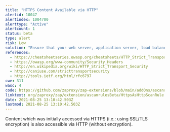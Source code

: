 ```yaml
---
title: "HTTPS Content Available via HTTP"
alertid: 10047
alertindex: 1004700
alerttype: "Active"
alertcount: 1
status: beta
type: alert
risk: Low
solution: "Ensure that your web server, application server, load balancer, etc. is configured to only serve such content via HTTPS. Consider implementing HTTP Strict Transport Security."
references:
  - https://cheatsheetseries.owasp.org/cheatsheets/HTTP_Strict_Transport_Security_Cheat_Sheet.html
  - https://owasp.org/www-community/Security_Headers
  - http://en.wikipedia.org/wiki/HTTP_Strict_Transport_Security
  - http://caniuse.com/stricttransportsecurity
  - http://tools.ietf.org/html/rfc6797
cwe: 311
wasc: 4
code: https://github.com/zaproxy/zap-extensions/blob/main/addOns/ascanrulesBeta/src/main/java/org/zaproxy/zap/extension/ascanrulesBeta/HttpsAsHttpScanRule.java
linktext: org/zaproxy/zap/extension/ascanrulesBeta/HttpsAsHttpScanRule.java
date: 2021-08-25 13:10:42.503Z
lastmod: 2021-08-25 13:10:42.503Z
---
```


Content which was initially accessed via HTTPS (i.e.: using SSL/TLS encryption) is also accessible via HTTP (without encryption).
